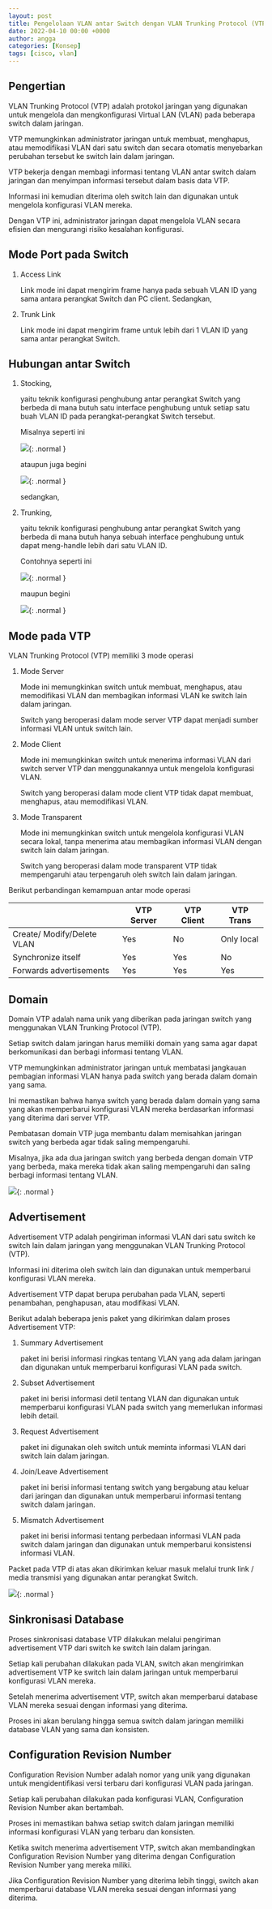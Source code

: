 ```yaml
---
layout: post
title: Pengelolaan VLAN antar Switch dengan VLAN Trunking Protocol (VTP)
date: 2022-04-10 00:00 +0000
author: angga
categories: [Konsep]
tags: [cisco, vlan]
---
```


## Pengertian

VLAN Trunking Protocol (VTP) adalah protokol jaringan yang digunakan untuk mengelola dan mengkonfigurasi Virtual LAN (VLAN) pada beberapa switch dalam jaringan.

VTP memungkinkan administrator jaringan untuk membuat, menghapus, atau memodifikasi VLAN dari satu switch dan secara otomatis menyebarkan perubahan tersebut ke switch lain dalam jaringan.

VTP bekerja dengan membagi informasi tentang VLAN antar switch dalam jaringan dan menyimpan informasi tersebut dalam basis data VTP.

Informasi ini kemudian diterima oleh switch lain dan digunakan untuk mengelola konfigurasi VLAN mereka.

Dengan VTP ini, administrator jaringan dapat mengelola VLAN secara efisien dan mengurangi risiko kesalahan konfigurasi.

## Mode Port pada Switch

1. Access Link

   Link mode ini dapat mengirim frame hanya pada sebuah VLAN ID yang sama antara perangkat Switch dan PC client. Sedangkan,

1. Trunk Link

   Link mode ini dapat mengirim frame untuk lebih dari 1 VLAN ID yang sama antar perangkat Switch.

## Hubungan antar Switch

1. Stocking,

   yaitu teknik konfigurasi penghubung antar perangkat Switch yang berbeda di mana butuh satu interface penghubung untuk setiap satu buah VLAN ID pada perangkat-perangkat Switch tersebut.

   Misalnya seperti ini

   ![](/assets/img/2022-04-10-pengelolaan-vlan-antar-switch-menggunakan-vlan-trunking-protocol-vtp/01.png){: .normal }

   ataupun juga begini

   ![](/assets/img/2022-04-10-pengelolaan-vlan-antar-switch-menggunakan-vlan-trunking-protocol-vtp/02.png){: .normal }

   sedangkan,

1. Trunking,

   yaitu teknik konfigurasi penghubung antar perangkat Switch yang berbeda di mana butuh hanya sebuah interface penghubung untuk dapat meng-handle lebih dari satu VLAN ID.

   Contohnya seperti ini

   ![](/assets/img/2022-04-10-pengelolaan-vlan-antar-switch-menggunakan-vlan-trunking-protocol-vtp/03.png){: .normal }

   maupun begini

   ![](/assets/img/2022-04-10-pengelolaan-vlan-antar-switch-menggunakan-vlan-trunking-protocol-vtp/04.png){: .normal }

## Mode pada VTP

VLAN Trunking Protocol (VTP) memiliki 3 mode operasi

1. Mode Server

   Mode ini memungkinkan switch untuk membuat, menghapus, atau memodifikasi VLAN dan membagikan informasi VLAN ke switch lain dalam jaringan.

   Switch yang beroperasi dalam mode server VTP dapat menjadi sumber informasi VLAN untuk switch lain.

2. Mode Client

   Mode ini memungkinkan switch untuk menerima informasi VLAN dari switch server VTP dan menggunakannya untuk mengelola konfigurasi VLAN.

   Switch yang beroperasi dalam mode client VTP tidak dapat membuat, menghapus, atau memodifikasi VLAN.

3. Mode Transparent

   Mode ini memungkinkan switch untuk mengelola konfigurasi VLAN secara lokal, tanpa menerima atau membagikan informasi VLAN dengan switch lain dalam jaringan.

   Switch yang beroperasi dalam mode transparent VTP tidak mempengaruhi atau terpengaruh oleh switch lain dalam jaringan.

Berikut perbandingan kemampuan antar mode operasi

|                            | VTP Server | VTP Client | VTP Trans  |
| -------------------------- | ---------- | ---------- | ---------- |
| Create/ Modify/Delete VLAN | Yes        | No         | Only local |
| Synchronize itself         | Yes        | Yes        | No         |
| Forwards advertisements    | Yes        | Yes        | Yes        |

## Domain

Domain VTP adalah nama unik yang diberikan pada jaringan switch yang menggunakan VLAN Trunking Protocol (VTP).

Setiap switch dalam jaringan harus memiliki domain yang sama agar dapat berkomunikasi dan berbagi informasi tentang VLAN.

VTP memungkinkan administrator jaringan untuk membatasi jangkauan pembagian informasi VLAN hanya pada switch yang berada dalam domain yang sama.

Ini memastikan bahwa hanya switch yang berada dalam domain yang sama yang akan memperbarui konfigurasi VLAN mereka berdasarkan informasi yang diterima dari server VTP.

Pembatasan domain VTP juga membantu dalam memisahkan jaringan switch yang berbeda agar tidak saling mempengaruhi.

Misalnya, jika ada dua jaringan switch yang berbeda dengan domain VTP yang berbeda, maka mereka tidak akan saling mempengaruhi dan saling berbagi informasi tentang VLAN.

![](/assets/img/2022-04-10-pengelolaan-vlan-antar-switch-menggunakan-vlan-trunking-protocol-vtp/05.png){: .normal }

## Advertisement

Advertisement VTP adalah pengiriman informasi VLAN dari satu switch ke switch lain dalam jaringan yang menggunakan VLAN Trunking Protocol (VTP).

Informasi ini diterima oleh switch lain dan digunakan untuk memperbarui konfigurasi VLAN mereka.

Advertisement VTP dapat berupa perubahan pada VLAN, seperti penambahan, penghapusan, atau modifikasi VLAN.

Berikut adalah beberapa jenis paket yang dikirimkan dalam proses Advertisement VTP:

1. Summary Advertisement

   paket ini berisi informasi ringkas tentang VLAN yang ada dalam jaringan dan digunakan untuk memperbarui konfigurasi VLAN pada switch.

2. Subset Advertisement

   paket ini berisi informasi detil tentang VLAN dan digunakan untuk memperbarui konfigurasi VLAN pada switch yang memerlukan informasi lebih detail.

3. Request Advertisement

   paket ini digunakan oleh switch untuk meminta informasi VLAN dari switch lain dalam jaringan.

4. Join/Leave Advertisement

   paket ini berisi informasi tentang switch yang bergabung atau keluar dari jaringan dan digunakan untuk memperbarui informasi tentang switch dalam jaringan.

5. Mismatch Advertisement

   paket ini berisi informasi tentang perbedaan informasi VLAN pada switch dalam jaringan dan digunakan untuk memperbarui konsistensi informasi VLAN.

Packet pada VTP di atas akan dikirimkan keluar masuk melalui trunk link / media transmisi yang digunakan antar perangkat Switch.

![](/assets/img/2022-04-10-pengelolaan-vlan-antar-switch-menggunakan-vlan-trunking-protocol-vtp/06.png){: .normal }

## Sinkronisasi Database

Proses sinkronisasi database VTP dilakukan melalui pengiriman advertisement VTP dari switch ke switch lain dalam jaringan.

Setiap kali perubahan dilakukan pada VLAN, switch akan mengirimkan advertisement VTP ke switch lain dalam jaringan untuk memperbarui konfigurasi VLAN mereka.

Setelah menerima advertisement VTP, switch akan memperbarui database VLAN mereka sesuai dengan informasi yang diterima.

Proses ini akan berulang hingga semua switch dalam jaringan memiliki database VLAN yang sama dan konsisten.

## Configuration Revision Number

Configuration Revision Number adalah nomor yang unik yang digunakan untuk mengidentifikasi versi terbaru dari konfigurasi VLAN pada jaringan.

Setiap kali perubahan dilakukan pada konfigurasi VLAN, Configuration Revision Number akan bertambah.

Proses ini memastikan bahwa setiap switch dalam jaringan memiliki informasi konfigurasi VLAN yang terbaru dan konsisten.

Ketika switch menerima advertisement VTP, switch akan membandingkan Configuration Revision Number yang diterima dengan Configuration Revision Number yang mereka miliki.

Jika Configuration Revision Number yang diterima lebih tinggi, switch akan memperbarui database VLAN mereka sesuai dengan informasi yang diterima.
